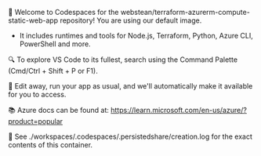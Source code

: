 
👋 Welcome to Codespaces for the webstean/terraform-azurerm-compute-static-web-app repository! You are using our default image. 
   - It includes runtimes and tools for Node.js, Terraform, Python, Azure CLI, PowerShell and more.
 
🔍 To explore VS Code to its fullest, search using the Command Palette (Cmd/Ctrl + Shift + P or F1).

📝 Edit away, run your app as usual, and we'll automatically make it available for you to access.

📚 Azure docs can be found at: https://learn.microsoft.com/en-us/azure/?product=popular

📝 See ./workspaces/.codespaces/.persistedshare/creation.log for the exact contents of this container.
